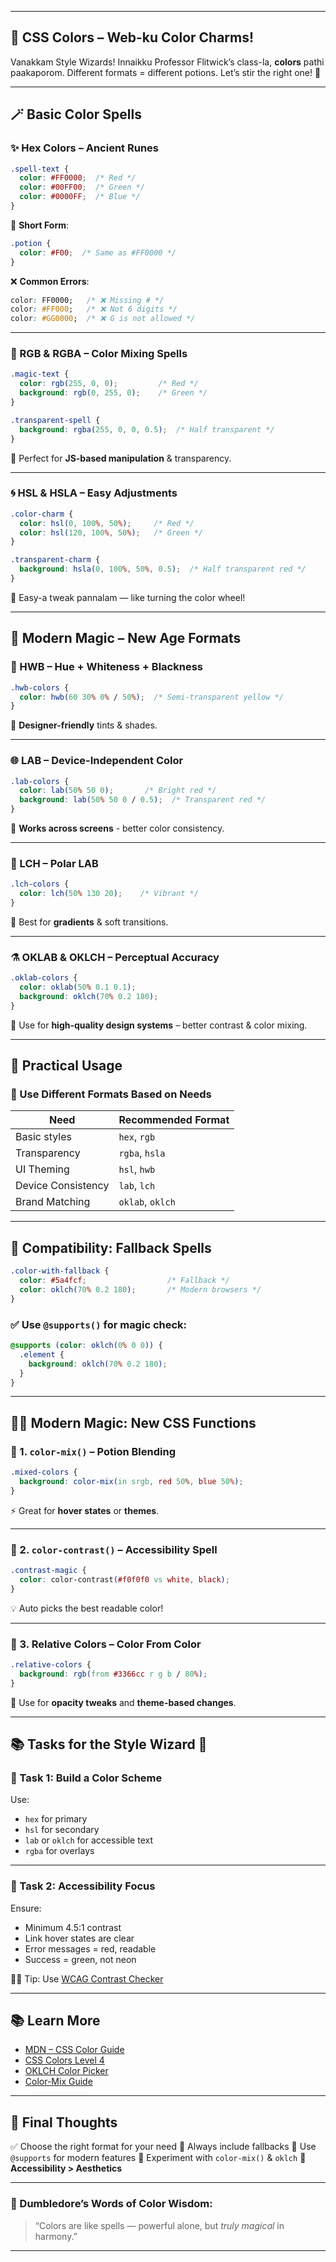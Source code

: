 
---

## 🎨 **CSS Colors – Web-ku Color Charms!**

Vanakkam Style Wizards!
Innaikku Professor Flitwick’s class-la, **colors** pathi paakaporom.
Different formats = different potions. Let’s stir the right one! 🧪

---

## 🪄 **Basic Color Spells**

### ✨ Hex Colors – Ancient Runes

```css
.spell-text {
  color: #FF0000;  /* Red */
  color: #00FF00;  /* Green */
  color: #0000FF;  /* Blue */
}
```

🎯 **Short Form**:

```css
.potion {
  color: #F00;  /* Same as #FF0000 */
}
```

❌ **Common Errors**:

```css
color: FF0000;   /* ❌ Missing # */
color: #FF000;   /* ❌ Not 6 digits */
color: #GG0000;  /* ❌ G is not allowed */
```

---

### 🎨 RGB & RGBA – Color Mixing Spells

```css
.magic-text {
  color: rgb(255, 0, 0);         /* Red */
  background: rgb(0, 255, 0);    /* Green */
}

.transparent-spell {
  background: rgba(255, 0, 0, 0.5);  /* Half transparent */
}
```

🧪 Perfect for **JS-based manipulation** & transparency.

---

### 🌀 HSL & HSLA – Easy Adjustments

```css
.color-charm {
  color: hsl(0, 100%, 50%);     /* Red */
  color: hsl(120, 100%, 50%);   /* Green */
}

.transparent-charm {
  background: hsla(0, 100%, 50%, 0.5);  /* Half transparent red */
}
```

🌈 Easy-a tweak pannalam — like turning the color wheel!

---

## 🌈 **Modern Magic – New Age Formats**

### 🧁 HWB – Hue + Whiteness + Blackness

```css
.hwb-colors {
  color: hwb(60 30% 0% / 50%);  /* Semi-transparent yellow */
}
```

🎯 **Designer-friendly** tints & shades.

---

### 🌐 LAB – Device-Independent Color

```css
.lab-colors {
  color: lab(50% 50 0);       /* Bright red */
  background: lab(50% 50 0 / 0.5);  /* Transparent red */
}
```

🧙 **Works across screens** - better color consistency.

---

### 🔁 LCH – Polar LAB

```css
.lch-colors {
  color: lch(50% 130 20);    /* Vibrant */
}
```

🎯 Best for **gradients** & soft transitions.

---

### ⚗️ OKLAB & OKLCH – Perceptual Accuracy

```css
.oklab-colors {
  color: oklab(50% 0.1 0.1);
  background: oklch(70% 0.2 180);
}
```

📌 Use for **high-quality design systems** – better contrast & color mixing.

---

## 🧪 Practical Usage

### 🎯 Use Different Formats Based on Needs

| Need               | Recommended Format |
| ------------------ | ------------------ |
| Basic styles       | `hex`, `rgb`       |
| Transparency       | `rgba`, `hsla`     |
| UI Theming         | `hsl`, `hwb`       |
| Device Consistency | `lab`, `lch`       |
| Brand Matching     | `oklab`, `oklch`   |

---

## 🔮 Compatibility: Fallback Spells

```css
.color-with-fallback {
  color: #5a4fcf;                  /* Fallback */
  color: oklch(70% 0.2 180);       /* Modern browsers */
}
```

### ✅ Use `@supports()` for magic check:

```css
@supports (color: oklch(0% 0 0)) {
  .element {
    background: oklch(70% 0.2 180);
  }
}
```

---

## 🧙‍♂️ Modern Magic: New CSS Functions

### 🧪 1. `color-mix()` – Potion Blending

```css
.mixed-colors {
  background: color-mix(in srgb, red 50%, blue 50%);
}
```

⚡ Great for **hover states** or **themes**.

---

### 🧪 2. `color-contrast()` – Accessibility Spell

```css
.contrast-magic {
  color: color-contrast(#f0f0f0 vs white, black);
}
```

💡 Auto picks the best readable color!

---

### 🧪 3. Relative Colors – Color From Color

```css
.relative-colors {
  background: rgb(from #3366cc r g b / 80%);
}
```

📌 Use for **opacity tweaks** and **theme-based changes**.

---

## 📚 Tasks for the Style Wizard 🧙

### 🧪 Task 1: Build a Color Scheme

Use:

* `hex` for primary
* `hsl` for secondary
* `lab` or `oklch` for accessible text
* `rgba` for overlays

---

### 🧪 Task 2: Accessibility Focus

Ensure:

* Minimum 4.5:1 contrast
* Link hover states are clear
* Error messages = red, readable
* Success = green, not neon

🧙‍♂️ Tip: Use [WCAG Contrast Checker](https://webaim.org/resources/contrastchecker/)

---

## 📚 Learn More

* [MDN – CSS Color Guide](https://developer.mozilla.org/en-US/docs/Web/CSS/color)
* [CSS Colors Level 4](https://www.w3.org/TR/css-color-4/)
* [OKLCH Color Picker](https://oklch.com/)
* [Color-Mix Guide](https://css-tricks.com/introducing-css-color-mix/)

---

## 🎉 Final Thoughts

✅ Choose the right format for your need
🎯 Always include fallbacks
🧠 Use `@supports` for modern features
🧪 Experiment with `color-mix()` & `oklch`
🌈 **Accessibility > Aesthetics**

---

### 🧙 Dumbledore’s Words of Color Wisdom:

> “Colors are like spells — powerful alone, but *truly magical* in harmony.”

---

